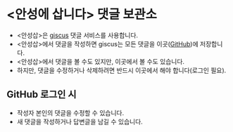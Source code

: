 # <안성에 삽니다> 댓글 보관소

- <안성삽>은 [giscus](https://giscus.app) 댓글 서비스를 사용합니다.
- <안성삽>에서 댓글을 작성하면 giscus는 모든 댓글을 이곳([GitHub](https://github.com/zepine/comments-for-inanseong/discussions))에 저장합니다.
- <안성삽>에서 댓글을 볼 수도 있지만, 이곳에서 볼 수도 있습니다.
- 하지만, 댓글을 수정하거나 삭제하려면 반드시 이곳에서 해야 합니다(로그인 필요).

## GitHub 로그인 시
- 작성자 본인의 댓글을 수정할 수 있습니다.
- 새 댓글을 작성하거나 답변글을 남길 수 있습니다.
